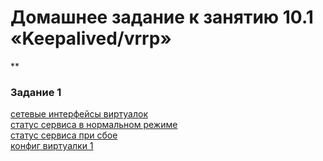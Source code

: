 # Домашнее задание к занятию 10.1 «Keepalived/vrrp»
**


### Задание 1

[сетевые интерфейсы виртуалок](https://github.com/redeemer271/homework/blob/srlb-14/10-01-1.png)  
[статус сервиса в нормальном режиме](https://github.com/redeemer271/homework/blob/srlb-14/10-01-2.png)  
[статус сервиса при сбое](https://github.com/redeemer271/homework/blob/srlb-14/10-01-3.png)  
[конфиг виртуалки 1](https://github.com/redeemer271/homework/blob/srlb-14/10-01-4.png)  
